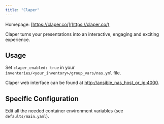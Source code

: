 ```yaml
---
title: "Claper"
---
```


Homepage: [https://claper.co/](https://claper.co/)

Claper turns your presentations into an interactive, engaging and exciting experience.

## Usage

Set `claper_enabled: true` in your `inventories/<your_inventory>/group_vars/nas.yml` file.

Claper web interface can be found at [http://ansible_nas_host_or_ip:4000](http://ansible_nas_host_or_ip:4000).

## Specific Configuration

Edit all the needed container environment variables (see `defaults/main.yaml`).
